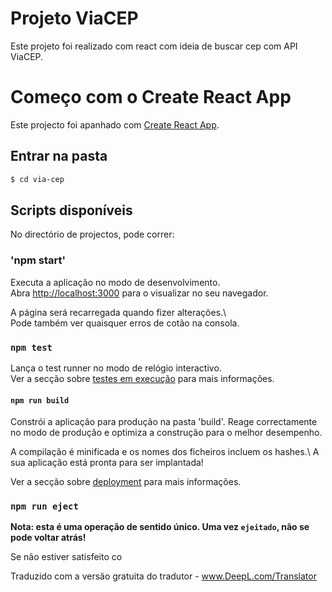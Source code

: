 # Projeto ViaCEP

Este projeto foi realizado com react com ideia de buscar cep com API ViaCEP.

# Começo com o Create React App

Este projecto foi apanhado com [Create React App](https://github.com/facebook/create-react-app).

## Entrar na pasta

```bash
$ cd via-cep
```
## Scripts disponíveis

No directório de projectos, pode correr:

### 'npm start'

Executa a aplicação no modo de desenvolvimento.\
Abra [http://localhost:3000](http://localhost:3000) para o visualizar no seu navegador.

A página será recarregada quando fizer alterações.\ \
Pode também ver quaisquer erros de cotão na consola.

### `npm test`

Lança o test runner no modo de relógio interactivo.\
Ver a secção sobre [testes em execução](https://facebook.github.io/create-react-app/docs/running-tests) para mais informações.

#### `npm run build`

Constrói a aplicação para produção na pasta 'build'.
Reage correctamente no modo de produção e optimiza a construção para o melhor desempenho.

A compilação é minificada e os nomes dos ficheiros incluem os hashes.\\
A sua aplicação está pronta para ser implantada!

Ver a secção sobre [deployment](https://facebook.github.io/create-react-app/docs/deployment) para mais informações.

### `npm run eject`

**Nota: esta é uma operação de sentido único. Uma vez `ejeitado`, não se pode voltar atrás!**

Se não estiver satisfeito co

Traduzido com a versão gratuita do tradutor - www.DeepL.com/Translator
